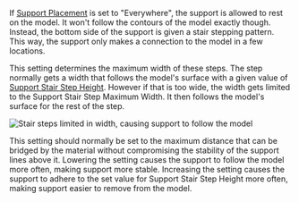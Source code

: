 If [Support Placement](support_type.md) is set to "Everywhere", the support is allowed to rest on the model. It won't follow the contours of the model exactly though. Instead, the bottom side of the support is given a stair stepping pattern. This way, the support only makes a connection to the model in a few locations.

This setting determines the maximum width of these steps. The step normally gets a width that follows the model's surface with a given value of [Support Stair Step Height](support_bottom_stair_step_height.md). However if that is too wide, the width gets limited to the Support Stair Step Maximum Width. It then follows the model's surface for the rest of the step.

![Stair steps limited in width, causing support to follow the model](images/support_bottom_stair_step_width.png)

This setting should normally be set to the maximum distance that can be bridged by the material without compromising the stability of the support lines above it. Lowering the setting causes the support to follow the model more often, making support more stable. Increasing the setting causes the support to adhere to the set value for Support Stair Step Height more often, making support easier to remove from the model.